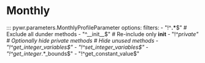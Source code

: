 # Monthly

::: pywr.parameters.MonthlyProfileParameter
    options:
      filters:
        - "!^__.*__$"      # Exclude all dunder methods
        - "^__init__$"     # Re-include only __init__
        - "!^_private"    # Optionally hide private methods
        # Hide unused methods
        - "!^get_integer_variables$"
        - "!^set_integer_variables$"
        - "!^get_integer_.*_bounds$"
        - "!^get_constant_value$"